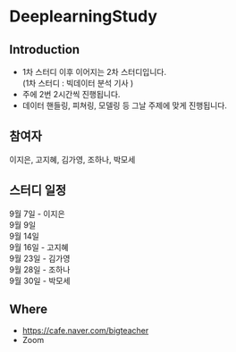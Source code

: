 # DeeplearningStudy

## Introduction 
- 1차 스터디 이후 이어지는 2차 스터디입니다.<br>
  (1차 스터디 : 빅데이터 분석 기사 )
- 주에 2번 2시간씩 진행됩니다.
- 데이터 핸들링, 피쳐링, 모델링 등 그날 주제에 맞게 진행됩니다.

## 참여자
이지은, 고지혜, 김가영, 조하나, 박모세

## 스터디 일정 
9월 7일 - 이지은<br>
9월 9일<br>
9월 14일<br>
9월 16일 - 고지혜<br>
9월 23일 - 김가영 <br>
9월 28일 - 조하나<br>
9월 30일 - 박모세<br>

## Where 
- https://cafe.naver.com/bigteacher
- Zoom 
